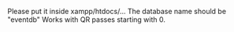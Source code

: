 Please put it inside xampp/htdocs/...
The database name should be "eventdb"
Works with QR passes starting with 0.
